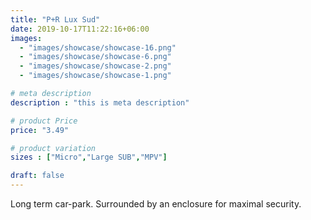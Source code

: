```yaml
---
title: "P+R Lux Sud"
date: 2019-10-17T11:22:16+06:00
images: 
  - "images/showcase/showcase-16.png"
  - "images/showcase/showcase-6.png"
  - "images/showcase/showcase-2.png"
  - "images/showcase/showcase-1.png"

# meta description
description : "this is meta description"

# product Price
price: "3.49"

# product variation
sizes : ["Micro","Large SUB","MPV"]

draft: false
---
```


Long term car-park. Surrounded by an enclosure for maximal security.
